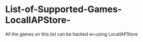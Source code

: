 # List-of-Supported-Games-LocalIAPStore-
All the games on this list can be hacked w=using LocalIAPStore
